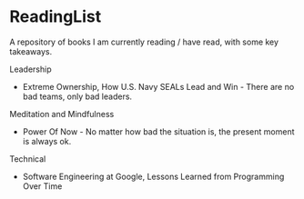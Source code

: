 # ReadingList
A repository of books I am currently reading / have read, with some key takeaways.

Leadership
- Extreme Ownership, How U.S. Navy SEALs Lead and Win - There are no bad teams, only bad leaders.

Meditation and Mindfulness
- Power Of Now - No matter how bad the situation is, the present moment is always ok.

Technical 
- Software Engineering at Google, Lessons Learned from Programming Over Time
